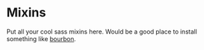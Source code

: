 Mixins
======

Put all your cool sass mixins here. Would be a good place to install something like [bourbon](http://bourbon.io/).